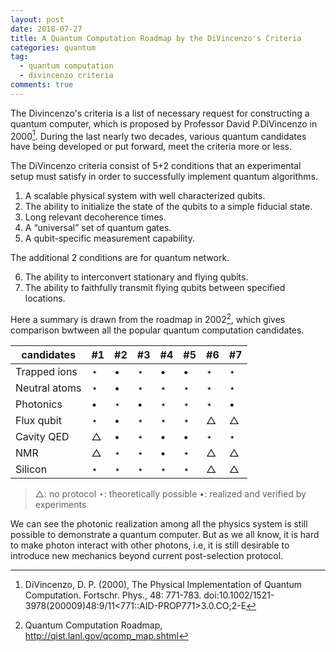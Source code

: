 ```yaml
---
layout: post
date: 2018-07-27
title: A Quantum Computation Roadmap by the DiVincenzo's Criteria
categories: quantum
tag: 
  - quantum computation
  - divincenzo criteria
comments: true
---
```


The Divincenzo's criteria is a list of necessary request for constructing a quantum computer, which is proposed by Professor David P.DiVincenzo in 2000[^protocol]. During the last nearly two decades, various quantum candidates have being developed or put forward, meet the criteria more or less.
<!-- more -->

The DiVincenzo criteria consist of 5+2 conditions that an experimental setup must satisfy in order to successfully implement quantum algorithms.

1. A scalable physical system with well characterized qubits.
2. The ability to initialize the state of the qubits to a simple fiducial state.
3. Long relevant decoherence times.
4. A “universal” set of quantum gates.
5. A qubit-specific measurement capability.

The additional 2 conditions are for quantum network.

6. The ability to interconvert stationary and flying qubits.
7. The ability to faithfully transmit flying qubits between specified locations.

Here a summary is drawn from the roadmap in 2002[^roadmap], which gives comparison bwtween all the popular quantum computation candidates.

|candidates		| #1     		|#2     		|#3     		|#4     		|#5     		|#6     		|#7     		|
|---------    	| -------- 		| -------- 		| -------- 		| -------- 		| -------- 		| -------- 		| -------- 		|
|Trapped ions	|$\star$	|$\bullet$		|$\star$	|$\bullet$		|$\bullet$		|$\star$	|$\star$	|
|Neutral atoms	|$\star$	|$\bullet$		|$\star$	|$\star$	|$\star$	|$\star$	|$\star$	|
|Photonics		|$\bullet$		|$\star$	|$\bullet$		|$\star$	|$\star$	|$\star$	|$\bullet$		|
|Flux qubit 	|$\star$	|$\bullet$		|$\star$	|$\star$	|$\star$	|$\triangle$	|$\triangle$	|
|Cavity QED		|$\triangle$	|$\bullet$		|$\star$	|$\bullet$		|$\bullet$		|$\star$	|$\star$	|
|NMR			|$\triangle$	|$\star$	|$\star$	|$\bullet$		|$\star$	|$\triangle$	|$\triangle$	|
|Silicon		|$\star$	|$\star$	|$\star$	|$\star$	|$\star$	|$\triangle$	|$\triangle$	|

> $\triangle$: no protocol
> $\star$: theoretically possible 
> $\bullet$: realized and verified by experiments

We can see the photonic realization among all the physics system  is still possible to demonstrate a quantum computer. But as we all know, it is hard to make photon interact with other photons, i.e, it is still desirable to introduce new mechanics beyond current post-selection protocol.

[^roadmap]: Quantum Computation Roadmap, http://qist.lanl.gov/qcomp_map.shtml
[^protocol]: DiVincenzo, D. P. (2000), The Physical Implementation of Quantum Computation. Fortschr. Phys., 48: 771-783. doi:10.1002/1521-3978(200009)48:9/11<771::AID-PROP771>3.0.CO;2-E